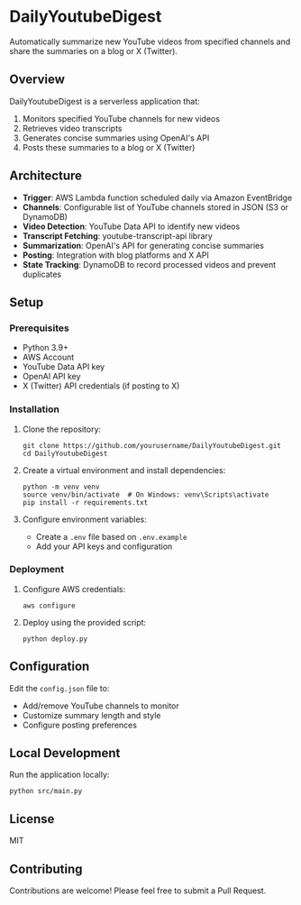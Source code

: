 # DailyYoutubeDigest

Automatically summarize new YouTube videos from specified channels and share the summaries on a blog or X (Twitter).

## Overview

DailyYoutubeDigest is a serverless application that:

1. Monitors specified YouTube channels for new videos
2. Retrieves video transcripts
3. Generates concise summaries using OpenAI's API
4. Posts these summaries to a blog or X (Twitter)

## Architecture

- **Trigger**: AWS Lambda function scheduled daily via Amazon EventBridge
- **Channels**: Configurable list of YouTube channels stored in JSON (S3 or DynamoDB)
- **Video Detection**: YouTube Data API to identify new videos
- **Transcript Fetching**: youtube-transcript-api library
- **Summarization**: OpenAI's API for generating concise summaries
- **Posting**: Integration with blog platforms and X API
- **State Tracking**: DynamoDB to record processed videos and prevent duplicates

## Setup

### Prerequisites

- Python 3.9+
- AWS Account
- YouTube Data API key
- OpenAI API key
- X (Twitter) API credentials (if posting to X)

### Installation

1. Clone the repository:

   ```
   git clone https://github.com/yourusername/DailyYoutubeDigest.git
   cd DailyYoutubeDigest
   ```

2. Create a virtual environment and install dependencies:

   ```
   python -m venv venv
   source venv/bin/activate  # On Windows: venv\Scripts\activate
   pip install -r requirements.txt
   ```

3. Configure environment variables:
   - Create a `.env` file based on `.env.example`
   - Add your API keys and configuration

### Deployment

1. Configure AWS credentials:

   ```
   aws configure
   ```

2. Deploy using the provided script:
   ```
   python deploy.py
   ```

## Configuration

Edit the `config.json` file to:

- Add/remove YouTube channels to monitor
- Customize summary length and style
- Configure posting preferences

## Local Development

Run the application locally:

```
python src/main.py
```

## License

MIT

## Contributing

Contributions are welcome! Please feel free to submit a Pull Request.

